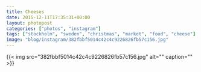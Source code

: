 ```yaml
---
title: Cheeses
date: 2015-12-11T17:35:31+00:00
layout: photopost
categories: ["photos", "instagram"]
tags: ["stockholm", "sweden", "christmas", "market", "food", "cheese"]
image: "blog/instagram/382fbbf5014c42c4c9226826fb57c156.jpg"
---
```


{{< img src="382fbbf5014c42c4c9226826fb57c156.jpg" alt="" caption="" >}}



